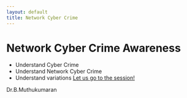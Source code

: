 ```yaml
---
layout: default
title: Network Cyber Crime
---
```

# Network Cyber Crime Awareness #
+ Understand Cyber Crime 
+ Understand Network Cyber Crime
+ Understand variations
[Let us go to the session!](ccrime.html)

Dr.B.Muthukumaran
